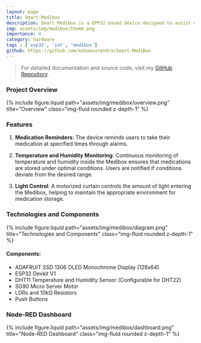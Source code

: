 ```yaml
---
layout: page
title: Smart-Medibox
description: Smart Medibox is a EPP32 based device designed to assist users in managing their medication effectively. It integrates several features to ensure medication adherence and proper storage conditions.
img: assets/img/medibox/thumb.png
importance: 4
category: hardware
tags : ['esp32', 'iot', 'medibox']
github: https://github.com/eshansurendra/Smart-MediBox
---
```


> For detailed documentation and source code, visit my [GitHub Repository](https://github.com/eshansurendra/Smart-MediBox).

### Project Overview

<div class="row">
    <div class="col-sm mt-3 mt-md-0">
        {% include figure.liquid path="assets/img/medibox/overview.png" title="Overview" class="img-fluid rounded z-depth-1" %}
    </div>
</div>

### Features

1. **Medication Reminders**: The device reminds users to take their medication at specified times through alarms.

2. **Temperature and Humidity Monitoring**: Continuous monitoring of temperature and humidity inside the Medibox ensures that medications are stored under optimal conditions. Users are notified if conditions deviate from the desired range.

3. **Light Control**: A motorized curtain controls the amount of light entering the Medibox, helping to maintain the appropriate environment for medication storage.

### Technologies and Components

<div class="row">
    <div class="col-sm mt-3 mt-md-0">
        {% include figure.liquid path="assets/img/medibox/diagram.png" title="Technologies and Components" class="img-fluid rounded z-depth-1" %}
    </div>
</div>

#### Components:
- ADAFRUIT SSD 1306 OLED Monochrome Display (128x64)
- ESP32 Devkit V1
- DHT11 Temperature and Humidity Sensor (Configurable for DHT22)
- SG90 Micro Server Motor
- LDRs and 10kΩ Resistors
- Push Buttons

### Node-RED Dashboard

<div class="row">
    <div class="col-sm mt-3 mt-md-0">
        {% include figure.liquid path="assets/img/medibox/dashboard.png" title="Node-RED Dashboard" class="img-fluid rounded z-depth-1" %}
    </div>
</div>
